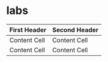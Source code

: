 # labs

| First Header  | Second Header |
| ------------- | ------------- |
| Content Cell  | Content Cell  |
| Content Cell  | Content Cell  |
